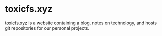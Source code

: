 # toxicfs.xyz
[toxicfs.xyz](https://toxicfs.xyz) is a website containing a blog, notes on technology, and hosts git repositories for our personal projects.

